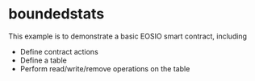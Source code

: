 # boundedstats

This example is to demonstrate a basic EOSIO smart contract, including

- Define contract actions
- Define a table
- Perform read/write/remove operations on the table
